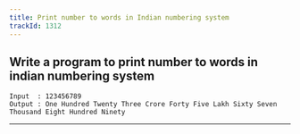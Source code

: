 ```yaml
---
title: Print number to words in Indian numbering system
trackId: 1312
---
```


## Write a program to print number to words in indian numbering system

```
Input  : 123456789
Output : One Hundred Twenty Three Crore Forty Five Lakh Sixty Seven Thousand Eight Hundred Ninety
```

---
